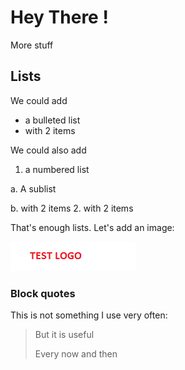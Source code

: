 # Hey There !
More stuff
## Lists
We could add
+ a bulleted list
+ with 2 items

We could also add
1. a numbered list

  a. A sublist
  
  b. with 2 items
2. with 2 items

That's enough lists.
Let's add an image:

![test logo](testlogo.png)
### Block quotes
This is not something I use very often:
> But it is useful
>
> Every now and then
